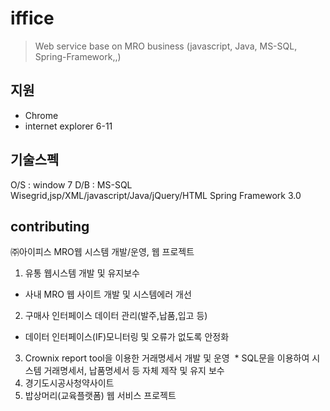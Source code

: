 # iffice
> Web service base on MRO business
(javascript, Java, MS-SQL, Spring-Framework,,)

## 지원
- Chrome
- internet explorer 6-11

## 기술스펙
O/S : window 7
D/B : MS-SQL
Wisegrid,jsp/XML/javascript/Java/jQuery/HTML
Spring Framework 3.0


## contributing
㈜아이피스 MRO웹 시스템 개발/운영, 웹 프로젝트
1. 유통 웹시스템 개발 및 유지보수
  * 사내 MRO 웹 사이트 개발 및 시스템에러 개선
2. 구매사 인터페이스 데이터 관리(발주,납품,입고 등)
  * 데이터 인터페이스(IF)모니터링 및 오류가 없도록 안정화 
3. Crownix report tool을 이용한 거래명세서 개발 및 운영
  * SQL문을 이용하여 시스템 거래명세서, 납품명세서 등 자체 제작 및 유지 보수 
4. 경기도시공사청약사이트
5. 밥상머리(교육플랫폼) 웹 서비스 프로젝트
